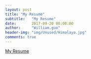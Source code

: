 ```yaml
---
layout: post
title: "My Resume"
subtitle:   "My Resume"
date:       2017-09-20 00:00:00
author:     "William.guo"
header-img: "img/Unused/Himalaya.jpg"
comments: true
---
```

<a href="/Resume.pdf" onClick="ga('send', 'event', 'Menu', 'Download', 'Resume.pdf');">My Resume</a>

